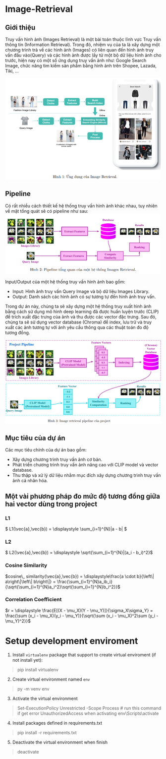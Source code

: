 # Image-Retrieval
## Giới thiệu
Truy vấn hình ảnh (Images Retrieval) là một bài toán thuộc lĩnh vực Truy vấn thông tin (Information Retrieval). Trong đó, nhiệm vụ của ta là xây dựng một chương trình trả về các hình ảnh (Images) có liên quan đến hình ảnh truy vấn đầu vào(Query) và các hình ảnh được lấy từ một bộ dữ liệu hình ảnh cho trước, hiện nay có một số ứng dụng truy vấn ảnh như: Google Search Image, chức năng tìm kiếm sản phẩm bằng hình ảnh trên Shopee, Lazada, Tiki, ...

![alt text](./readme/ImageRetrievalUsecase.PNG)

## Pipeline
Có rất nhiều cách thiết kế hệ thống truy vấn hình ảnh khác nhau, tuy nhiên về mặt tổng quát sẽ có pipeline như sau:
![alt text](./readme/ImageRetrievalPipeline.PNG)

Input/Output của một hệ thống truy vấn hình ảnh bao gồm:
* Input: Hình ảnh truy vấn Query Image và bộ dữ liệu Images Library.
* Output: Danh sách các hình ảnh có sự tương tự đến hình ảnh truy vấn.

Trong dự án này, chúng ta sẽ xây dựng một hệ thống truy xuất hình ảnh bằng cách sử dụng mô hình deep learning đã được huấn luyện trước (CLIP) để trích xuất đặc trưng của ảnh và thu được các vector đặc trưng. Sau đó, chúng ta sẽ sử dụng vector database (Chroma) để index, lưu trữ và truy xuất các ảnh tương tự với ảnh yêu cầu thông qua các thuật toán đo độ tương đồng.

![alt text](./readme/ImageRetrievalPipeline_project.PNG)

## Mục tiêu của dự án
Các mục tiêu chính của dự án bao gồm:
* Xây dựng chương trình truy vấn ảnh cơ bản.
* Phát triển chương trình truy vấn ảnh nâng cao với CLIP model và vector database.
* Thu thập và xử lý dữ liệu nhằm mục đích xây dựng chương trình truy vấn ảnh cá nhân hóa.

## Một vài phương pháp đo mức độ tương đồng giữa hai vector dùng trong project
### L1
$  L1(\vec{a},\vec{b}) = \displaystyle \sum_{i=1}^{N}|a - b| $

### L2
$ L2(\vec{a},\vec{b}) = \displaystyle \sqrt{\sum_{i=1}^{N}|(a_i - b_i)^2}$

### Cosine Similarity
$cosine\_ similarity(\vec{a},\vec{b}) = \displaystyle\frac{a \cdot b}{\left\| a\right\|\left\| b\right\|} = \frac{\sum_{i=1}^{N}a_ib_i}{\sqrt{\sum_{i=1}^{N}a_i^2}\sqrt{\sum_{i=1}^{N}b_i^2}}$

### Correlation Coefficient
$r = \displaystyle \frac{E[(X - \mu_X)(Y - \mu_Y)]}{\sigma_X\sigma_Y} = \frac{\sum (x_i - \mu_X)(y_i - \mu_Y)}{\sqrt{\sum (x_i - \mu_X)^2\sum (y_i - \mu_Y)^2}}$

# Setup development enviroment
1. Install `virtualenv` package that support to create virtual enviroment (if not install yet):
>pip install virtualenv

2. Create virtual environment named `env`
>py -m venv env

3. Activate the virtual environment
>Set-ExecutionPolicy Unrestricted -Scope Process    # run this command if get error UnauthorizedAccess when activating
>env\Scripts\activate

4. Install packages defined in requirements.txt
>pip install -r requirements.txt

5. Deactivate the virtual environment when finish
>deactivate